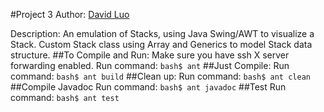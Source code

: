 #Project 3
Author: [David Luo](https://github.com/davidsluo)

Description:
An emulation of Stacks, using Java Swing/AWT to visualize a Stack. Custom Stack class using Array and Generics to model Stack data structure.
##To Compile and Run:
Make sure you have ssh X server forwarding enabled.
Run command: 
    `bash$ ant`
##Just Compile:
Run command:
    `bash$ ant build`
##Clean up:
Run command:
    `bash$ ant clean`
##Compile Javadoc
Run command:
    `bash$ ant javadoc`
##Test
Run command:
    `bash$ ant test`